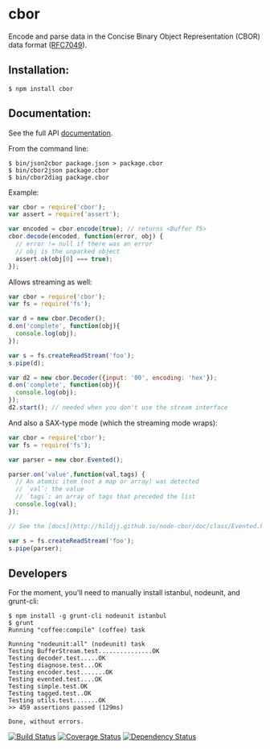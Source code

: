 cbor
====

Encode and parse data in the Concise Binary Object Representation (CBOR) data format ([RFC7049](http://tools.ietf.org/html/rfc7049)).

Installation:
------------

```
$ npm install cbor
```

Documentation:
-------------
See the full API [documentation](http://hildjj.github.io/node-cbor/doc/).

From the command line:
```
$ bin/json2cbor package.json > package.cbor
$ bin/cbor2json package.cbor
$ bin/cbor2diag package.cbor
```

Example:
```javascript
var cbor = require('cbor');
var assert = require('assert');

var encoded = cbor.encode(true); // returns <Buffer f5>
cbor.decode(encoded, function(error, obj) {
  // error != null if there was an error
  // obj is the unpacked object
  assert.ok(obj[0] === true);
});
```

Allows streaming as well:

```javascript
var cbor = require('cbor');
var fs = require('fs');

var d = new cbor.Decoder();
d.on('complete', function(obj){
  console.log(obj);
});

var s = fs.createReadStream('foo');
s.pipe(d);

var d2 = new cbor.Decoder({input: '00', encoding: 'hex'});
d.on('complete', function(obj){
  console.log(obj);
});
d2.start(); // needed when you don't use the stream interface
```

And also a SAX-type mode (which the streaming mode wraps):

```javascript
var cbor = require('cbor');
var fs = require('fs');

var parser = new cbor.Evented();

parser.on('value',function(val,tags) {
  // An atomic item (not a map or array) was detected
  // `val`: the value
  // `tags`: an array of tags that preceded the list
  console.log(val);
});

// See the [docs](http://hildjj.github.io/node-cbor/doc/class/Evented.html) for a list of all of the events.

var s = fs.createReadStream('foo');
s.pipe(parser);
```

Developers
----------

For the moment, you'll need to manually install istanbul, nodeunit, and grunt-cli:

```
$ npm install -g grunt-cli nodeunit istanbul
$ grunt
Running "coffee:compile" (coffee) task

Running "nodeunit:all" (nodeunit) task
Testing BufferStream.test...............OK
Testing decoder.test.....OK
Testing diagnose.test...OK
Testing encoder.test.......OK
Testing evented.test....OK
Testing simple.test.OK
Testing tagged.test..OK
Testing utils.test.......OK
>> 459 assertions passed (129ms)

Done, without errors.
```


[![Build Status](https://api.travis-ci.org/hildjj/node-cbor.png)](https://travis-ci.org/hildjj/node-cbor)
[![Coverage Status](https://coveralls.io/repos/hildjj/node-cbor/badge.png?branch=master)](https://coveralls.io/r/hildjj/node-cbor?branch=master)
[![Dependency Status](https://david-dm.org/hildjj/node-cbor.png)](https://david-dm.org/hildjj/node-cbor)
